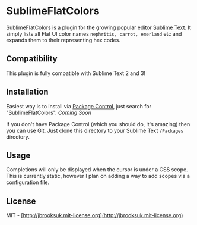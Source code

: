 # SublimeFlatColors
SublimeFlatColors is a plugin for the growing popular editor [Sublime Text](http://www.sublimetext.com). It simply lists all Flat UI color names `nephritis, carrot, emerland` etc and expands them to their representing hex codes.

## Compatibility
This plugin is fully compatible with Sublime Text 2 and 3!

## Installation
Easiest way is to install via [Package Control](https://sublime.wbond.net/installation), just search for "SublimeFlatColors". *Coming Soon*

If you don't have Package Control (which you should do, it's amazing) then you can use Git. Just clone this directory to your Sublime Text `/Packages` directory.

## Usage
Completions will only be displayed when the cursor is under a CSS scope. This is currently static, however I plan on adding a way to add scopes via a configuration file.

## License
MIT - [http://jbrooksuk.mit-license.org](http://jbrooksuk.mit-license.org)


